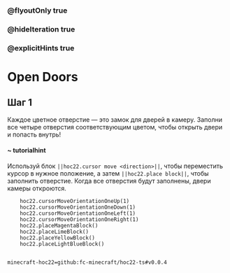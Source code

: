 ### @flyoutOnly true
### @hideIteration true
### @explicitHints true


# Open Doors

## Шаг 1  
Каждое цветное отверстие — это замок для дверей в камеру. Заполни все четыре отверстия соответствующим цветом, чтобы открыть двери и попасть внутрь!  

#### ~ tutorialhint 
Используй блок ``||hoc22.cursor move <direction>||``, чтобы переместить курсор в нужное положение, а затем ``||hoc22.place block||``, чтобы заполнить отверстие. Когда все отверстия будут заполнены, двери камеры откроются.  


```ghost
    hoc22.cursorMoveOrientationOneUp(1)
    hoc22.cursorMoveOrientationOneDown(1)
    hoc22.cursorMoveOrientationOneLeft(1)
    hoc22.cursorMoveOrientationOneRight(1)
    hoc22.placeMagentaBlock()
    hoc22.placeLimeBlock()
    hoc22.placeYellowBlock()
    hoc22.placeLightBlueBlock()

```
```template
```

```package
minecraft-hoc22=github:fc-minecraft/hoc22-ts#v0.0.4
```